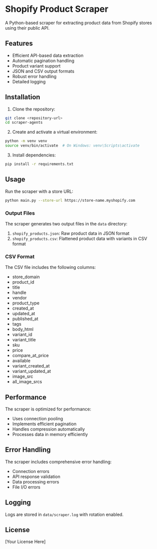 # Shopify Product Scraper

A Python-based scraper for extracting product data from Shopify stores using their public API.

## Features

- Efficient API-based data extraction
- Automatic pagination handling
- Product variant support
- JSON and CSV output formats
- Robust error handling
- Detailed logging

## Installation

1. Clone the repository:
```bash
git clone <repository-url>
cd scraper-agents
```

2. Create and activate a virtual environment:
```bash
python -m venv venv
source venv/bin/activate  # On Windows: venv\Scripts\activate
```

3. Install dependencies:
```bash
pip install -r requirements.txt
```

## Usage

Run the scraper with a store URL:

```bash
python main.py --store-url https://store-name.myshopify.com
```

### Output Files

The scraper generates two output files in the `data` directory:

1. `shopify_products.json`: Raw product data in JSON format
2. `shopify_products.csv`: Flattened product data with variants in CSV format

### CSV Format

The CSV file includes the following columns:
- store_domain
- product_id
- title
- handle
- vendor
- product_type
- created_at
- updated_at
- published_at
- tags
- body_html
- variant_id
- variant_title
- sku
- price
- compare_at_price
- available
- variant_created_at
- variant_updated_at
- image_src
- all_image_srcs

## Performance

The scraper is optimized for performance:
- Uses connection pooling
- Implements efficient pagination
- Handles compression automatically
- Processes data in memory efficiently

## Error Handling

The scraper includes comprehensive error handling:
- Connection errors
- API response validation
- Data processing errors
- File I/O errors

## Logging

Logs are stored in `data/scraper.log` with rotation enabled.

## License

[Your License Here]
